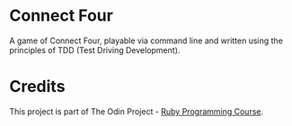 # Connect Four
A game of Connect Four, playable via command line and written using the principles of TDD (Test Driving Development).

# Credits
This project is part of The Odin Project - [Ruby Programming Course](https://www.theodinproject.com/lessons/testing-your-ruby-code).